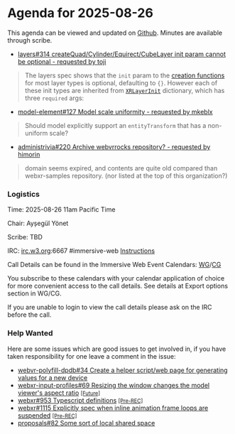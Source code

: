 # Agenda for 2025-08-26


This agenda can be viewed and updated on [Github](https://github.com/immersive-web/administrivia/blob/main/meetings/2025/2025-08-26-Immersive_Web_Group_Teleconference-agenda.md). Minutes are available through scribe. 

- [layers#314  createQuad/Cylinder/Equirect/CubeLayer init param cannot be optional - requested by toji](https://github.com/immersive-web/layers/issues/314)

> The layers spec shows that the `init` param to the [creation functions](https://immersive-web.github.io/layers/#XRWebGLBindingtype) for most layer types is optional, defaulting to `{}`. However each of these init types are inherited from [`XRLayerInit`](https://immersive-web.github.io/layers/#dictdef-xrlayerinit) dictionary, which has three `required` args:

- [model-element#127  Model scale uniformity - requested by mkeblx](https://github.com/immersive-web/model-element/issues/127)

> Should model explicitly support an `entityTransform` that has a non-uniform scale? 

- [administrivia#220  Archive webvrrocks repository? - requested by himorin](https://github.com/immersive-web/administrivia/issues/220)

> domain seems expired, and contents are quite old compared than webxr-samples repository. (nor listed at the top of this organization?)


 ### Logistics 

Time: 2025-08-26 11am Pacific Time 

Chair: Ayșegül Yönet 

Scribe: TBD 

IRC: [irc.w3.org](https://irc.w3.org/):6667 #immersive-web [Instructions](https://github.com/immersive-web/administrivia/blob/main/IRC.md)

Call Details can be found in the Immersive Web Event Calendars: [WG](https://www.w3.org/groups/wg/immersive-web/calendar/)/[CG](https://www.w3.org/groups/cg/immersive-web/calendar/)

You subscribe to these calendars with your calendar application of choice for more convenient access to the call details. See details at Export options section in WG/CG.

If you are unable to login to view the call details please ask on the IRC before the call.

### Help Wanted

Here are some issues which are good issues to get involved in, if you have taken responsibility for one leave a comment in the issue:

- [webvr-polyfill-dpdb#34 Create a helper script/web page for generating values for a new device](https://github.com/immersive-web/webvr-polyfill-dpdb/issues/34)
- [webxr-input-profiles#69 Resizing the window changes the model viewer's aspect ratio](https://github.com/immersive-web/webxr-input-profiles/issues/69) [<small>[Future]</small>](https://api.github.com/repos/immersive-web/webxr-input-profiles/milestones/4)
- [webxr#953 Typescript definitions](https://github.com/immersive-web/webxr/issues/953) [<small>[Pre-REC]</small>](https://api.github.com/repos/immersive-web/webxr/milestones/16)
- [webxr#1115 Explicitly spec when inline animation frame loops are suspended](https://github.com/immersive-web/webxr/issues/1115) [<small>[Pre-REC]</small>](https://api.github.com/repos/immersive-web/webxr/milestones/16)
- [proposals#82 Some sort of local shared space](https://github.com/immersive-web/proposals/issues/82)
